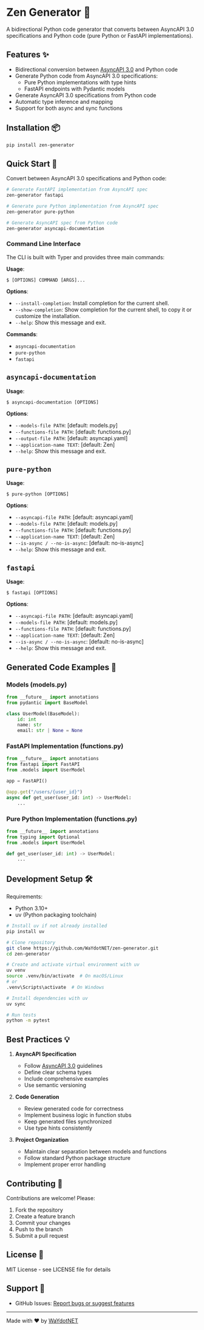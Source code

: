 # Zen Generator 🚀

A bidirectional Python code generator that converts between AsyncAPI 3.0 specifications and Python code (pure Python or FastAPI implementations).

## Features ✨

- Bidirectional conversion between [AsyncAPI 3.0](https://www.asyncapi.com/docs/reference/specification/v3.0.0) and Python code
- Generate Python code from AsyncAPI 3.0 specifications:
  - Pure Python implementations with type hints
  - FastAPI endpoints with Pydantic models
- Generate AsyncAPI 3.0 specifications from Python code
- Automatic type inference and mapping
- Support for both async and sync functions

## Installation 📦

```bash
pip install zen-generator
```

## Quick Start 🏃

Convert between AsyncAPI 3.0 specifications and Python code:

```bash
# Generate FastAPI implementation from AsyncAPI spec
zen-generator fastapi

# Generate pure Python implementation from AsyncAPI spec  
zen-generator pure-python 

# Generate AsyncAPI spec from Python code
zen-generator asyncapi-documentation
```

### Command Line Interface

The CLI is built with Typer and provides three main commands:

**Usage**:

```console
$ [OPTIONS] COMMAND [ARGS]...
```

**Options**:

- `--install-completion`: Install completion for the current shell.
- `--show-completion`: Show completion for the current shell, to copy it or customize the installation.
- `--help`: Show this message and exit.

**Commands**:

- `asyncapi-documentation`
- `pure-python`
- `fastapi`

## `asyncapi-documentation`

**Usage**:

```console
$ asyncapi-documentation [OPTIONS]
```

**Options**:

- `--models-file PATH`: [default: models.py]
- `--functions-file PATH`: [default: functions.py]
- `--output-file PATH`: [default: asyncapi.yaml]
- `--application-name TEXT`: [default: Zen]
- `--help`: Show this message and exit.

## `pure-python`

**Usage**:

```console
$ pure-python [OPTIONS]
```

**Options**:

- `--asyncapi-file PATH`: [default: asyncapi.yaml]
- `--models-file PATH`: [default: models.py]
- `--functions-file PATH`: [default: functions.py]
- `--application-name TEXT`: [default: Zen]
- `--is-async / --no-is-async`: [default: no-is-async]
- `--help`: Show this message and exit.

## `fastapi`

**Usage**:

```console
$ fastapi [OPTIONS]
```

**Options**:

- `--asyncapi-file PATH`: [default: asyncapi.yaml]
- `--models-file PATH`: [default: models.py]
- `--functions-file PATH`: [default: functions.py]
- `--application-name TEXT`: [default: Zen]
- `--is-async / --no-is-async`: [default: no-is-async]
- `--help`: Show this message and exit.

## Generated Code Examples 📝

### Models (models.py)

```python
from __future__ import annotations
from pydantic import BaseModel

class UserModel(BaseModel):
    id: int
    name: str
    email: str | None = None
```

### FastAPI Implementation (functions.py)

```python
from __future__ import annotations
from fastapi import FastAPI
from .models import UserModel

app = FastAPI()

@app.get("/users/{user_id}")
async def get_user(user_id: int) -> UserModel:
    ...
```

### Pure Python Implementation (functions.py)

```python
from __future__ import annotations
from typing import Optional
from .models import UserModel

def get_user(user_id: int) -> UserModel:
    ...
```

## Development Setup 🛠️

Requirements:
- Python 3.10+
- uv (Python packaging toolchain)

```bash
# Install uv if not already installed
pip install uv

# Clone repository
git clone https://github.com/WaYdotNET/zen-generator.git
cd zen-generator

# Create and activate virtual environment with uv
uv venv
source .venv/bin/activate  # On macOS/Linux
# or
.venv\Scripts\activate  # On Windows

# Install dependencies with uv
uv sync

# Run tests
python -m pytest
```

## Best Practices 💡

1. **AsyncAPI Specification**
   - Follow [AsyncAPI 3.0](https://www.asyncapi.com/docs/reference/specification/v3.0.0) guidelines
   - Define clear schema types
   - Include comprehensive examples
   - Use semantic versioning

2. **Code Generation**
   - Review generated code for correctness
   - Implement business logic in function stubs
   - Keep generated files synchronized
   - Use type hints consistently

3. **Project Organization**
   - Maintain clear separation between models and functions
   - Follow standard Python package structure
   - Implement proper error handling

## Contributing 🤝

Contributions are welcome! Please:

1. Fork the repository
2. Create a feature branch
3. Commit your changes
4. Push to the branch
5. Submit a pull request

## License 📄

MIT License - see LICENSE file for details

## Support 💬

- GitHub Issues: [Report bugs or suggest features](https://github.com/WaYdotNET/zen-generator/issues)

---

Made with ❤️ by [WaYdotNET](https://github.com/WaYdotNET)